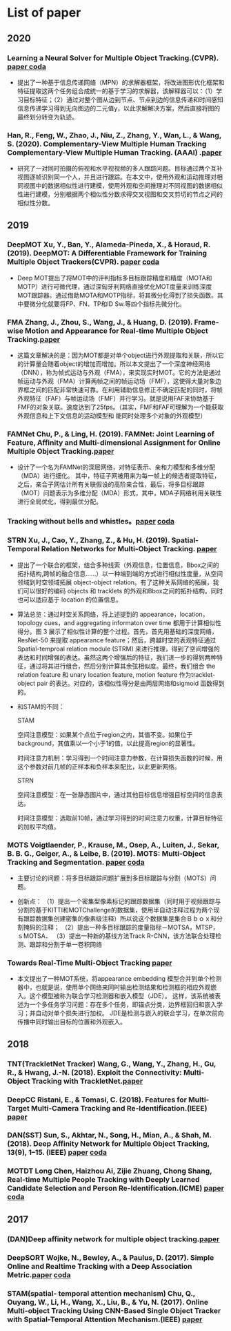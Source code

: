 # List of paper

## 2020

### Learning a Neural Solver for Multiple Object Tracking.(CVPR).[ paper ](https://arxiv.org/abs/1912.07515)[coda](https://link.zhihu.com/?target=https%3A//github.com/selflein/GraphNN-Multi-Object-Tracking)

- 提出了一种基于信息传递网络（MPN）的求解器框架，将改进图形优化框架和特征提取这两个任务组合成统一的基于学习的求解器，该解释器可以：（1）学习目标特征；（2）通过对整个图从边到节点、节点到边的信息传递和时间感知信息传递学习得到无向图边的二元值y，以此求解解决方案，然后直接将图的最终划分转变为轨迹。




### Han, R., Feng, W., Zhao, J., Niu, Z., Zhang, Y., Wan, L., & Wang, S. (2020). Complementary-View Multiple Human Tracking Complementary-View Multiple Human Tracking. (AAAI) .[paper]()


- 研究了一对同时拍摄的俯视和水平视视频的多人跟踪问题。目标通过两个互补视图逐帧识别同一个人，并且进行跟踪。在本文中，使用外观和运动推理对相同视图中的数据相似性进行建模，使用外观和空间推理对不同视图的数据相似性进行建模，分别根据两个相似性分数求得交叉视图和交叉剪切的节点之间的相似性分数。


## 2019
### DeepMOT Xu, Y., Ban, Y., Alameda-Pineda, X., & Horaud, R. (2019). DeepMOT: A Differentiable Framework for Training Multiple Object Trackers(CVPR). [paper](https://link.zhihu.com/?target=http%3A//arxiv.org/abs/1906.06618) [coda]()

- Deep MOT提出了将MOT中的评判指标多目标跟踪精度和精度（MOTA和MOTP）进行可微代理，通过深匈牙利网络直接优化MOT度量来训练深度MOT跟踪器。通过借助MOTA和MOTP指标，将其微分化得到了损失函数。其中要微分化就要将FP、FN、TP和ID Sw.等四个指标先微分化。


### FMA Zhang, J., Zhou, S., Wang, J., & Huang, D. (2019). Frame-wise Motion and Appearance for Real-time Multiple Object Tracking.[paper](https://link.zhihu.com/?target=http%3A//arxiv.org/abs/1905.02292)

- 这篇文章解决的是：因为MOT都是对单个object进行外观提取和关联，所以它的计算量会随着object的增加而增加。所以本文提出了一个深度神经网络（DNN），称为帧式运动与外观（FMA），来实现实时MOT。它的方法是通过帧运动与外观（FMA）计算两帧之间的帧运动场（FMF），这使得大量对象边界框之间的匹配非常快速可靠。在利用辅助信息修正不确定匹配的同时，将帧外观特征（FAF）与帧运动场（FMF）并行学习。就是说用FAF来协助基于FMF的对象关联。速度达到了25fps。（其实，FMF和FAF可理解为一个能获取外观信息和上下文信息的运动模型和
能同时处理多个对象的外观模型）


### FAMNet Chu, P., & Ling, H. (2019). FAMNet: Joint Learning of Feature, Affinity and Multi-dimensional Assignment for Online Multiple Object Tracking.[paper](https://arxiv.org/abs/1904.04989)

- 设计了一个名为FAMNet的深层网络，对特征表示、亲和力模型和多维分配（MDA）进行细化。
其中，特征子网被用来为每一帧上的候选者提取特征，之后，亲合子网估计所有关联假设的高阶亲合性，最后，将多目标跟踪（MOT）问题表示为多维分配（MDA）形式，其中，MDA子网络利用关联性进行全局优化，得到最优分配。

### Tracking without bells and whistles。[paper](https://arxiv.org/pdf/1903.05625)  [coda](https://github.com/phil-bergmann/tracking_wo_bnw)

### STRN Xu, J., Cao, Y., Zhang, Z., & Hu, H. (2019). Spatial-Temporal Relation Networks for Multi-Object Tracking. [paper](https://arxiv.org/abs/1904.11489)  

- 提出了一个联合的框架，结合多种线索（外观信息，位置信息，Bbox之间的拓扑结构,跨帧的融合信息……）以一种端到端的方式进行相似性度量，从空间领域到时空领域拓展 object-object relation。有了这种关系网络的拓展，我们可以很好的编码 objects 和 tracklets 的外观和Bbox之间的拓扑结构。同时也可以适应基于 location 的位置信息。

- 算法总览：通过时空关系网络，将上述提到的 appearance，location，topology cues，and aggregating informaton over time 都用于计算相似性得分。图 3 展示了相似性计算的整个过程。首先，首先用基础的深度网络，ResNet-50 来提取 appearance feature；然后，跨越时空的表观特征通过 Spatial-temproal relation module (STRM) 来进行推理，得到了空间增强的表达和时间增强的表达。虽然这两个增强后的特征，我们进一步的得到两种特征，通过将其进行组合，然后分别计算其余弦相似度。最终，我们组合 the relation feature 和 unary location feature, motion feature 作为tracklet-object pair 的表达。对应的，该相似性得分是由两层网络和sigmoid 函数得到的。

- 和STAM的不同：

	STAM

	空间注意模型：如果某个点位于region之内，其值不变。如果位于background，其值乘以一个小于1的值，以此提高region的显著性。

	时间注意力机制：学习得到一个时间注意力参数，在计算损失函数的时候，用这个参数对前几帧的正样本和负样本来配比，以此更新网络。

	STRN

	空间注意模型：在一张静态图片中，通过其他目标信息增强目标空间的信息表达。

	时间注意模型：选取前10帧，通过学习得到的时间注意力权重，计算目标特征的加权平均值。

### MOTS Voigtlaender, P., Krause, M., Osep, A., Luiten, J., Sekar, B. B. G., Geiger, A., & Leibe, B. (2019). MOTS: Multi-Object Tracking and Segmentation. [paper](https://arxiv.org/abs/1902.03604v1) [coda](https://github.com/VisualComputingInstitute/TrackR-CNN)

- 主要讨论的问题：将多目标跟踪问题扩展到多目标跟踪与分割（MOTS）问题。

- 创新点：
（1）提出一个密集型像素标记的跟踪数据集（同时用于视频跟踪与分割的基于KITTI和MOTChallenge的数据集，使用半自动注释过程为两个现有跟踪数据集创建密集的像素级注释）所以说这个数据集是集合Ｂｂｏｘ和分割掩码的注释；
（2）提出一种多目标跟踪的度量指标－MOTSA，MTSP，ｓMOTSA．
（3）提出一种新的基线方法Track R-CNN，该方法联合处理检测、跟踪和分割于单一卷积网络


### Towards Real-Time Multi-Object Tracking [paper](https://arxiv.org/abs/1909.12605)

- 本文提出了一种MOT系统，将appearance embedding 模型合并到单个检测器中，也就是说，使用单个网络来同时输出检测结果和检测框的相应外观嵌入。这个模型被称为联合学习检测器和嵌入模型（JDE）。
这样，该系统被表述为一个多任务学习问题：存在多个任务，即锚点分类，边界框回归和嵌入学习；并自动对单个损失进行加权。
JDE是检测与嵌入的联合学习，在单次前向传播中同时输出目标的位置和外观嵌入。



## 2018

### TNT(TrackletNet Tracker) Wang, G., Wang, Y., Zhang, H., Gu, R., & Hwang, J.-N. (2018). Exploit the Connectivity: Multi-Object Tracking with TrackletNet.[paper](https://arxiv.org/abs/1811.07258)

### DeepCC Ristani, E., & Tomasi, C. (2018). Features for Multi-Target Multi-Camera Tracking and Re-Identification.(IEEE) [paper](https://ieeexplore.ieee.org/document/8578730)

### DAN(SST) Sun, S., Akhtar, N., Song, H., Mian, A., & Shah, M. (2018). Deep Affinity Network for Multiple Object Tracking, 13(9), 1–15. (IEEE) [paper](https://arxiv.org/abs/1810.11780) [coda](https://github.com/shijieS/SST)

### MOTDT Long Chen, Haizhou Ai, Zijie Zhuang, Chong Shang, Real-time Multiple People Tracking with Deeply Learned Candidate Selection and Person Re-Identification.(ICME) [paper](https://arxiv.org/abs/1809.04427) [coda](https://github.com/longcw/MOTDT)

## 2017

### (DAN)Deep affinity network for multiple object tracking.[paper](https://arxiv.org/abs/1810.11780)




### DeepSORT Wojke, N., Bewley, A., & Paulus, D. (2017). Simple Online and Realtime Tracking with a Deep Association Metric.[paper]() [coda]()


### STAM(spatial- temporal attention mechanism) Chu, Q., Ouyang, W., Li, H., Wang, X., Liu, B., & Yu, N. (2017). Online Multi-object Tracking Using CNN-Based Single Object Tracker with Spatial-Temporal Attention Mechanism.(IEEE) [paper](https://ieeexplore.ieee.org/document/8237780/)

